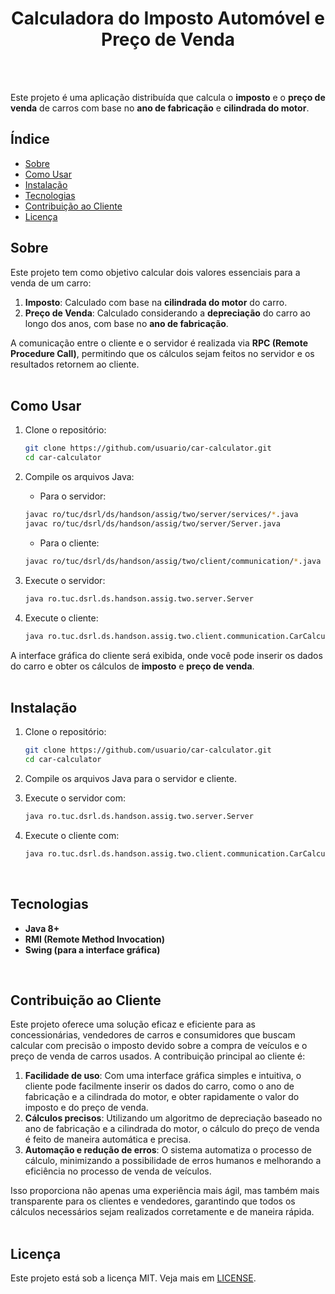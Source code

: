 <div align="center">
  <h1>Calculadora do Imposto Automóvel e Preço de Venda</h1>
</div>

<br>
<br>

Este projeto é uma aplicação distribuída que calcula o **imposto** e o **preço de venda** de carros com base no **ano de fabricação** e **cilindrada do motor**.

## Índice

- [Sobre](#sobre)
- [Como Usar](#como-usar)
- [Instalação](#instalacao)
- [Tecnologias](#tecnologias)
- [Contribuição ao Cliente](#contribuicao-ao-cliente)
- [Licença](#licenca)

  
## Sobre

Este projeto tem como objetivo calcular dois valores essenciais para a venda de um carro:

1. **Imposto**: Calculado com base na **cilindrada do motor** do carro.
2. **Preço de Venda**: Calculado considerando a **depreciação** do carro ao longo dos anos, com base no **ano de fabricação**.

A comunicação entre o cliente e o servidor é realizada via **RPC (Remote Procedure Call)**, permitindo que os cálculos sejam feitos no servidor e os resultados retornem ao cliente.
<br>
<br>

## Como Usar

1. Clone o repositório:
    ```bash
    git clone https://github.com/usuario/car-calculator.git
    cd car-calculator
    ```

2. Compile os arquivos Java:
    - Para o servidor:
    ```bash
    javac ro/tuc/dsrl/ds/handson/assig/two/server/services/*.java
    javac ro/tuc/dsrl/ds/handson/assig/two/server/Server.java
    ```
    - Para o cliente:
    ```bash
    javac ro/tuc/dsrl/ds/handson/assig/two/client/communication/*.java
    ```

3. Execute o servidor:
    ```bash
    java ro.tuc.dsrl.ds.handson.assig.two.server.Server
    ```

4. Execute o cliente:
    ```bash
    java ro.tuc.dsrl.ds.handson.assig.two.client.communication.CarCalculatorGUI
    ```

A interface gráfica do cliente será exibida, onde você pode inserir os dados do carro e obter os cálculos de **imposto** e **preço de venda**.
<br>
<br>

## Instalação

1. Clone o repositório:
    ```bash
    git clone https://github.com/usuario/car-calculator.git
    cd car-calculator
    ```

2. Compile os arquivos Java para o servidor e cliente.

3. Execute o servidor com:
    ```bash
    java ro.tuc.dsrl.ds.handson.assig.two.server.Server
    ```

4. Execute o cliente com:
    ```bash
    java ro.tuc.dsrl.ds.handson.assig.two.client.communication.CarCalculatorGUI
    ```
<br>

## Tecnologias

- **Java 8+**
- **RMI (Remote Method Invocation)**
- **Swing (para a interface gráfica)**
<br>

## Contribuição ao Cliente

Este projeto oferece uma solução eficaz e eficiente para as concessionárias, vendedores de carros e consumidores que buscam calcular com precisão o imposto devido sobre a compra de veículos e o preço de venda de carros usados. A contribuição principal ao cliente é:

1. **Facilidade de uso**: Com uma interface gráfica simples e intuitiva, o cliente pode facilmente inserir os dados do carro, como o ano de fabricação e a cilindrada do motor, e obter rapidamente o valor do imposto e do preço de venda.
2. **Cálculos precisos**: Utilizando um algoritmo de depreciação baseado no ano de fabricação e a cilindrada do motor, o cálculo do preço de venda é feito de maneira automática e precisa.
3. **Automação e redução de erros**: O sistema automatiza o processo de cálculo, minimizando a possibilidade de erros humanos e melhorando a eficiência no processo de venda de veículos.

Isso proporciona não apenas uma experiência mais ágil, mas também mais transparente para os clientes e vendedores, garantindo que todos os cálculos necessários sejam realizados corretamente e de maneira rápida.
<br>
<br>

## Licença

Este projeto está sob a licença MIT. Veja mais em [LICENSE](LICENSE).
